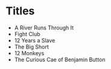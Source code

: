 # Titles

- A River Runs Through It
- Fight Club
- 12 Years a Slave
- The Big Short
- 12 Monkeys
- The Curious Cae of Benjamin Button